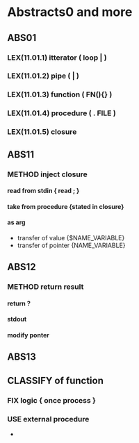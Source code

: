 # Abstracts0 and more  

## ABS01

### LEX(11.01.1) itterator ( loop | )
### LEX(11.01.2) pipe ( | )
### LEX(11.01.3) function ( FN(){} )
### LEX(11.01.4) procedure ( . FILE )
### LEX(11.01.5) closure 

## ABS11

### METHOD inject closure

#### read from stdin { read ; }
#### take from procedure {stated in closure}
#### as arg
- transfer of value {$NAME_VARIABLE}
- transfer of pointer {NAME_VARIABLE}

## ABS12

### METHOD return result

#### return ?
#### stdout
#### modify ponter

## ABS13

## CLASSIFY of function

### FIX logic { once process } 
### USE external procedure
- 
